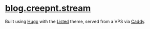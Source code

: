 # [blog.creepnt.stream](https://blog.creepnt.stream)

Built using [Hugo](https://gohugo.io/) with the [Listed](https://github.comronv/listed) theme, served from a VPS via [Caddy](https://caddyserver.com/).

